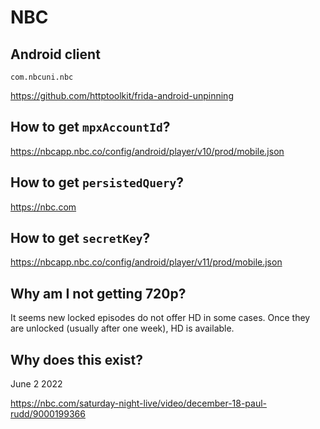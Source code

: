 # NBC

## Android client

~~~
com.nbcuni.nbc
~~~

https://github.com/httptoolkit/frida-android-unpinning

## How to get `mpxAccountId`?

https://nbcapp.nbc.co/config/android/player/v10/prod/mobile.json

## How to get `persistedQuery`?

https://nbc.com

## How to get `secretKey`?

https://nbcapp.nbc.co/config/android/player/v11/prod/mobile.json

## Why am I not getting 720p?

It seems new locked episodes do not offer HD in some cases. Once they are
unlocked (usually after one week), HD is available.

## Why does this exist?

June 2 2022

https://nbc.com/saturday-night-live/video/december-18-paul-rudd/9000199366
